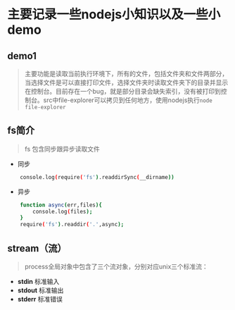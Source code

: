# 主要记录一些nodejs小知识以及一些小demo

## demo1

> 主要功能是读取当前执行环境下，所有的文件，包括文件夹和文件两部分，当选择文件是可以直接打印文件，选择文件夹时读取文件夹下的目录并显示在控制台。目前存在一个bug，就是部分目录会缺失索引，没有被打印到控制台。src中file-explorer可以拷贝到任何地方，使用nodejs执行`node file-explorer`

## fs简介
> fs 包含同步跟异步读取文件

- 同步

```bash
    console.log(require('fs').readdirSync(__dirname))
```

- 异步

```bash
	function async(err,files){
		console.log(files);
	}
	require('fs').readdir('.',async);
```

## stream（流）

> process全局对象中包含了三个流对象，分别对应unix三个标准流：

- **stdin**  标准输入
- **stdout** 标准输出
- **stderr** 标准错误

